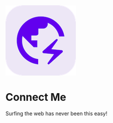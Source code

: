![alt text](https://github.com/Singularity-Coder/Connect-Me/blob/main/assets/logo192.png)
# Connect Me
Surfing the web has never been this easy!
